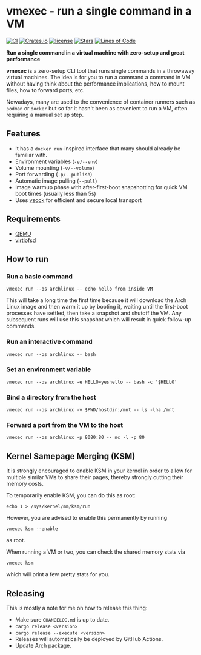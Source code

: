 # vmexec - run a single command in a VM

[![CI](https://github.com/svenstaro/vmexec/workflows/CI/badge.svg)](https://github.com/svenstaro/vmexec/actions)
[![Crates.io](https://img.shields.io/crates/v/vmexec.svg)](https://crates.io/crates/vmexec)
[![license](http://img.shields.io/badge/license-MIT-blue.svg)](https://github.com/svenstaro/vmexec/blob/master/LICENSE)
[![Stars](https://img.shields.io/github/stars/svenstaro/vmexec.svg)](https://github.com/svenstaro/vmexec/stargazers)
[![Lines of Code](https://tokei.rs/b1/github/svenstaro/vmexec)](https://github.com/svenstaro/vmexec)

**Run a single command in a virtual machine with zero-setup and great performance**

**vmexec** is a zero-setup CLI tool that runs single commands in a throwaway virtual machines.
The idea is for you to run a command a command in VM without having think about the performance implications, how to mount files, how to forward ports, etc.

Nowadays, many are used to the convenience of container runners such as `podman` or `docker` but so far it hasn't been as covenient to run a VM, often requiring a manual set up step.

## Features

- It has a `docker run`-inspired interface that many should already be familiar with.
- Environment variables (`-e/--env`)
- Volume mounting (`-v/--volume`)
- Port forwarding (`-p/--publish`)
- Automatic image pulling (`--pull`)
- Image warmup phase with after-first-boot snapshotting for quick VM boot times (usually less than 5s)
- Uses [vsock](https://man7.org/linux/man-pages/man7/vsock.7.html) for efficient and secure local transport

## Requirements

- [QEMU](https://www.qemu.org/)
- [virtiofsd](https://gitlab.com/virtio-fs/virtiofsd)

## How to run

### Run a basic command

    vmexec run --os archlinux -- echo hello from inside VM

This will take a long time the first time because it will download the Arch
Linux image and then warm it up by booting it, waiting until the first-boot
processes have settled, then take a snapshot and shutoff the VM. Any subsequent
runs will use this snapshot which will result in quick follow-up commands.

### Run an interactive command

    vmexec run --os archlinux -- bash

### Set an environment variable

    vmexec run --os archlinux -e HELLO=yeshello -- bash -c '$HELLO'

### Bind a directory from the host

    vmexec run --os archlinux -v $PWD/hostdir:/mnt -- ls -lha /mnt

### Forward a port from the VM to the host

    vmexec run --os archlinux -p 8080:80 -- nc -l -p 80

## Kernel Samepage Merging (KSM)

It is strongly encouraged to enable KSM in your kernel in order to allow for
multiple similar VMs to share their pages, thereby strongly cutting their
memory costs.

To temporarily enable KSM, you can do this as root:

    echo 1 > /sys/kernel/mm/ksm/run

However, you are advised to enable this permanently by running

    vmexec ksm --enable

as root.

When running a VM or two, you can check the shared memory stats via

    vmexec ksm

which will print a few pretty stats for you.

## Releasing

This is mostly a note for me on how to release this thing:

- Make sure `CHANGELOG.md` is up to date.
- `cargo release <version>`
- `cargo release --execute <version>`
- Releases will automatically be deployed by GitHub Actions.
- Update Arch package.
